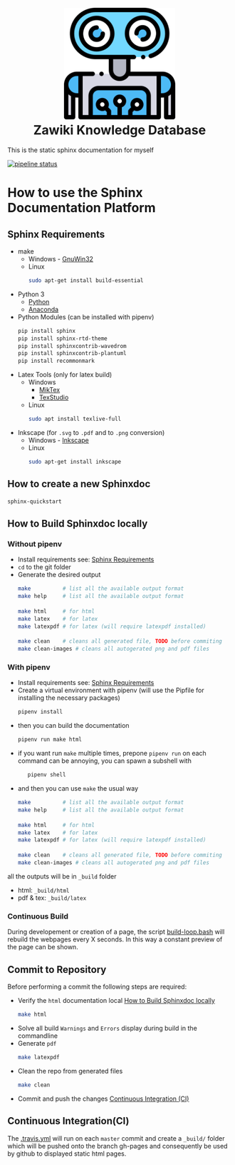 <h1 align="center">
  <br>
  <img src="./source/img/logo.svg" alt="Zawiki Logo" width="250">
  <br>
  Zawiki Knowledge Database
  <br>
</h1>

This is the static sphinx documentation for myself

[![pipeline status](https://gitlab.hevs.ch/SPL/spl-docs/badges/master/pipeline.svg)](https://gitlab.hevs.ch/SPL/spl-docs/commits/master)

# How to use the Sphinx Documentation Platform
## Sphinx Requirements

* make
  * Windows - [GnuWin32](http://gnuwin32.sourceforge.net/packages/make.htm)
  * Linux
    ``` bash
    sudo apt-get install build-essential
    ```
* Python 3
   * [Python](https://www.python.org/downloads/)
   * [Anaconda](https://www.anaconda.com/distribution/)
* Python Modules (can be installed with pipenv)
  ``` bash
  pip install sphinx
  pip install sphinx-rtd-theme
  pip install sphinxcontrib-wavedrom
  pip install sphinxcontrib-plantuml
  pip install recommonmark
  ```
* Latex Tools (only for latex build)
   * Windows
      * [MikTex](https://miktex.org/)
      * [TexStudio](https://www.texstudio.org/)
   * Linux
     ``` bash
     sudo apt install texlive-full
     ```
* Inkscape (for `.svg` to `.pdf` and to `.png` conversion)
   * Windows - [Inkscape](https://inkscape.org/release/)
   * Linux
     ``` bash
     sudo apt-get install inkscape
     ```

## How to create a new Sphinxdoc

``` bash
sphinx-quickstart
```

## How to Build Sphinxdoc locally

### Without pipenv

* Install requirements see: [Sphinx Requirements](./source/about/sphinx.rst)
* `cd` to the git folder
* Generate the desired output
  ``` bash
  make          # list all the available output format
  make help     # list all the available output format

  make html     # for html
  make latex    # for latex
  make latexpdf # for latex (will require latexpdf installed)

  make clean    # cleans all generated file, TODO before commiting
  make clean-images # cleans all autogerated png and pdf files
  ```

### With pipenv

* Install requirements see: [Sphinx Requirements](./source/about/sphinx.rst)
* Create a virtual environment with pipenv (will use the Pipfile for installing the necessary packages)
  ``` bash
  pipenv install
  ```
* then you can build the documentation
  ``` bash
  pipenv run make html
  ```
* if you want run `make` multiple times, prepone `pipenv run` on each command can be annoying, you can spawn a subshell with
  ``` bash
     pipenv shell
  ```
* and then you can use `make` the usual way
  ``` bash
  make          # list all the available output format
  make help     # list all the available output format

  make html     # for html
  make latex    # for latex
  make latexpdf # for latex (will require latexpdf installed)

  make clean    # cleans all generated file, TODO before commiting
  make clean-images # cleans all autogerated png and pdf files
  ```

all the outputs will be in `_build` folder

* html: `_build/html`
* pdf & tex: `_build/latex`

### Continuous Build
During developement or creation of a page, the script [build-loop.bash](./build-loop.bash) will rebuild the webpages every X seconds.
In this way a constant preview of the page can be shown.

## Commit to Repository
Before performing a commit the following steps are required:

* Verify the `html` documentation local [How to Build Sphinxdoc locally](./README.md#How_to_Build_Sphinxdoc_locally)
  ``` bash
  make html
  ```
* Solve all build `Warnings` and `Errors` display during build in the commandline
* Generate `pdf`
  ``` bash
  make latexpdf
  ```
* Clean the repo from generated files
  ``` bash
  make clean
  ```
* Commit and push the changes [Continuous Integration (CI)](./README.md#Continuous_Integration(CI))

## Continuous Integration(CI)
The [.travis.yml](./.travis.yml) will run on each `master` commit and create a `_build/` folder which will be pushed onto the branch gh-pages and consequently be used by github to displayed static html pages.